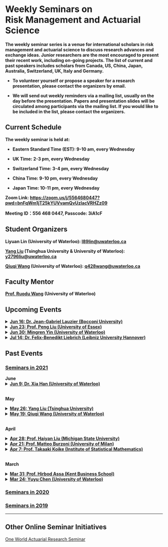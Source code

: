 # Weekly Seminars on <br/> Risk Management and Actuarial Science

<b>The weekly seminar series is a venue for international scholars in risk management and actuarial science to discuss research advances and exchange ideas. Junior researchers are the most encouraged to present their recent work, including on-going projects. The list of current and past speakers includes scholars from Canada, US, China, Japan, Australia, Switzerland, UK, Italy and Germany. </b>

* <b>To volunteer yourself or propose a speaker for a research presentation, please contact the organizers by email. </b>

* <b>We will send out weekly reminders via a mailing list, usually on the day before the presentation. Papers and presentation slides will be circulated among participants via the mailing list. If you would like to be included in the list, please contact the organizers.</b>

## Current Schedule
<b> The weekly seminar is held at: </b>

* <b> Eastern Standard Time (EST): 9-10 am, every Wednesday </b>

* <b> UK Time: 2-3 pm, every Wednesday </b>

* <b> Switzerland Time: 3-4 pm, every Wednesday </b>

* <b> China Time: 9-10 pm, every Wednesday </b>

* <b> Japan Time: 10-11 pm, every Wednesday </b>

<b> Zoom Link: <a href="https://zoom.us/j/5564680447?pwd=bnFqWm1jT25kYUVvamQvUzlacVRHZz09">https://zoom.us/j/5564680447?pwd=bnFqWm1jT25kYUVvamQvUzlacVRHZz09</a> </b>

<b> Meeting ID：556 468 0447, Passcode: 3iA1cF </b>

## Student Organizers

<b>Liyuan Lin (University of Waterloo):
<a href="mailto:l89lin@uwaterloo.ca">l89lin@uwaterloo.ca</a></b>

<b>[Yang Liu](https://yang-liu16.github.io/) (Tsinghua University & University of Waterloo):
<a href="mailto:y2796liu@uwaterloo.ca">y2796liu@uwaterloo.ca</a></b>
 
<b>[Qiuqi Wang](https://qwangan.github.io/) (University of Waterloo):
<a href="mailto:q428wang@uwaterloo.ca">q428wang@uwaterloo.ca</a></b>


## Faculty Mentor
<b>[Prof. Ruodu Wang](http://sas.uwaterloo.ca/~wang/) (University of Waterloo) </b>


## Upcoming Events
<body> 
<details>
      <summary><u><b>Jun 16: Dr. Jean-Gabriel Lauzier (Bocconi University) </b></u></summary>
        <ol>
          <blockquote>
            <p><b> Title: Ex-post moral hazard and manipulation-proof contracts </b></p>
            <p><b> Speaker: <a href = "https://sites.google.com/view/jean-gabriellauzier">  Jean-Gabriel Lauzier </a> (PhD, Bocconi University) </b></p>
            <p><b> Time: 9:00am-10:00am EST, Jun 16 (Wed) </b></p>
            <p><b> Location: Online via Zoom </b></p>
            <p><b> Abstract: We examine the trade-off between the provision of incentives to exert costly effort (ex-ante moral hazard) and the incentives needed to prevent the agent from manipulating the profit observed by the principal (ex-post moral hazard). Formally, we build a model of two-stage hidden actions where the agent can both influence the expected revenue of a business and manipulate its observed profit. We show that manipulation-proofness is sensitive to the interaction between the manipulation technology and the probability distribution of the stochastic output. The optimal contract is manipulation-proof whenever the manipulation technology is linear. However, a convex manipulation technology sometimes leads to contracts for which there is manipulation in equilibrium. Whenever the distribution satisfies the monotone likelihood ratio property we can always find a manipulation technology for which this is the case. </b></p>
          </blockquote>
        </ol>
</details>

<details>
      <summary><u><b>Jun 23: Prof. Peng Liu (University of Essex)</b></u></summary>
        <ol>
          <blockquote>
            <p><b> Title: TBD </b></p>
            <p><b> Speaker: <a href = "https://sites.google.com/view/pengliushomepage/home"> Peng Liu </a> (Assistant Professor, University of Essex) </b></p>
            <p><b> Time: 9:00am-10:00am EST, Jun 23 (Wed) </b></p>
            <p><b> Location: Online via Zoom </b></p>
            <p><b> Abstract: TBD </b></p>
          </blockquote>
        </ol>
</details>


<details>
      <summary><u><b>Jun 30: Mingren Yin (University of Waterloo)</b></u></summary>
        <ol>
          <blockquote>
            <p><b> Title: TBD </b></p>
            <p><b> Speaker: Mingren Yin (PhD Candidate, University of Waterloo) </b></p>
            <p><b> Time: 9:00am-10:00am EST, Jun 30 (Wed) </b></p>
            <p><b> Location: Online via Zoom </b></p>
            <p><b> Abstract: TBD </b></p>
          </blockquote>
        </ol>
</details>

 <details>
      <summary><u><b>Jul 14: Dr. Felix-Benedikt Liebrich (Leibniz University Hannover) </b></u></summary>
        <ol>
          <blockquote>
            <p><b> Title: Is "star-shaped" the new convex? Collapse to the mean and risk sharing with heterogeneous reference probabilities </b></p>
            <p><b> Speaker: Felix-Benedikt Liebrich (Research Fellow, Leibniz University Hannover) </b></p>
            <p><b> Time: 9:00am-10:00am EST, Jul 14 (Wed) </b></p>
            <p><b> Location: Online via Zoom </b></p>
            <p><b> Abstract: Over the past decade, the debate of the role that convexity plays in risk measure theory has intensified. We follow two recent contributions of Mao & Wang (2020) and Castagnoli et al. (2021) and try to explore the mathematical power of assumptions like star-shapedness of a risk measure and consistency with second-order stochastic dominance. The first part of the talk focuses on the „collapse of the mean“. The latter refers to the fundamental tension existing between law invariance of functionals and suitable “linearity” properties; in many cases, the expectation turns out to be the only functional with both properties. We shall discuss this phenomenon for consistent risk measures and a broad class of nonconvex Choquet integrals. In the second part, we approach the classical problem of finding Pareto-optimal allocations of risk among finitely many agents. The associated individual risk measures are assumed to be consistent, but with respect to agent-dependent and potentially heterogeneous concordant reference probability measures. Moreover, convexity is replaced by star-shapedness. We provide a simple sufficient condition for the existence of Pareto optima and sketch its proof, which is based on local comonotone improvement combined with a Dieudonné-type argument based on the „collapse to the mean“ established in the first part. The talk is partially based on joint work with Cosimo Munari. </b></p>
          </blockquote>
        </ol>
</details>
</body>



## Past Events

### [<u>Seminars in 2021</u>](./2021.html)
<body>
<b>June</b>
<details>
      <summary><u><b>Jun 9: Dr. Xia Han (University of Waterloo)</b></u></summary>
        <ol>
          <blockquote>
            <p><b> Title: On the no reward for concentration axiom </b></p>
            <p><b> Speaker: Xia Han (Postdoc Fellow, University of Waterloo) </b></p>
            <p><b> Time: 9:00am-10:00am EST, Jun 9 (Wed) </b></p>
            <p><b> Location: Online via Zoom </b></p>
            <p><b> Abstract: Expected Shortfall (ES) is the most important coherent risk measure in both industry practice and academic research in finance, insurance, risk management, and engineering. In Wang and Zitikis (2020) , they put forward four intuitive economic axioms for portfolio risk assessment  that  provides the first economic axiomatic foundation for the family of ES. In this paper, we  incorporate the  notion of $p$-concentration aversion ($p$-CA) to present a new axiomatic characterization of risk measures. The risk measure characterized can be regarded as the functionals of  ES and expectation. We  further show that  if the risk measure also satisfies the axioms -- monotonicity, translation-invariance and prudence,  then it uniquely characterizes the family of ES.  In contrast to  Wang and Zitikis (2020),  we  use  the $p$-CA to replace the  no reward for concentration axiom  NRC, which  makes the axiomatic foundation for ES more natural to be  illustrated  for portfolio risk assessment. </b></p>
          </blockquote>
        </ol>
</details>
<br>
 
<b>May</b>
<details>
      <summary><u><b>May 26: Yang Liu (Tsinghua University)</b></u></summary>
        <ol>
          <blockquote>
            <p><b> Title: A framework for measures of risk under uncertainty </b></p>
            <p><b> Speaker: <a href="https://yang-liu16.github.io/">Yang Liu</a> (PhD Candidate, Tsinghua University) </b></p>
            <p><b> Time: 9:00am-10:00am EST, May 26 (Wed) </b></p>
            <p><b> Location: Online via Zoom </b></p>
            <p><b> Abstract: A risk analyst assesses potential financial losses based on multiple sources of information. In particular, the assessment does not only depend on the loss random variable, but also various economic scenarios. Motivated by this observation, we design a unified axiomatic framework for evaluation principles which quantifies jointly a loss random variable and a set of plausible probabilities. We call such an evaluation principle a generalized risk measure. As the most practical choice, the worst-case generalized risk measure is characterized via a few intuitive axioms. We reveal the relationship between a few natural forms of law invariance, under which we further pin down particular forms of the worst-case generalized risk measures. Some connections to decision theory are discussed, and many open questions remain.  </b></p>
          </blockquote>
        </ol>
</details>

<details>
      <summary><u><b>May 19: Qiuqi Wang (University of Waterloo)</b></u></summary>
        <ol>
          <blockquote>
            <p><b> Title:  Optimal reinsurance contracts and the Expected Shortfall </b></p>
            <p><b> Speaker: <a href="https://qwangan.github.io/">Qiuqi Wang</a> (PhD Candidate, University of Waterloo) </b></p>
            <p><b> Time: 9:00am-10:00am EST, May 19 (Wed) </b></p>
            <p><b> Location: Online via Zoom </b></p>
            <p><b> Abstract: The Expected Shortfall (ES) is one of the most important risk measures widely applied in the field of finance, insurance, statistics, and risk management. In light of recent results characterizing ES in the context of financial regulation and statistics, we examine the implication of ES in insurance and actuarial science. In this paper, we study a reinsurance contract design problem focusing on the risk measure used by an overseer. One of our major results is that we characterize a mixture of the mean and ES as the risk measure of the overseer, where the optimal contracts are within the common set of ceded loss functions with a deductible form. Characterization results of other classes of risk measures including the mean and the distortion risk measures are demonstrated as the optimal set of ceded loss functions changes. Extension to the case with multiple reinsurers and alternative explanations of the optimal contract condition from the perspective of the insurer are also discussed.  </b></p>
          </blockquote>
        </ol>
</details>
<br>  
 
<b>April</b>

 <details>
      <summary><u><b>Apr 28: Prof. Haiyan Liu (Michigan State University)</b></u></summary>
        <ol>
          <blockquote>
            <p><b> Title: Distributionally robust reinsurance with Value-at-Risk and Conditional Value-at-Risk </b></p>
            <p><b> Speaker: <a href="https://sites.google.com/site/uwaterloohaiyanliu/">Haiyan Liu</a> (Assistant Professor, Michigan State University) </b></p>
            <p><b> Time: 9:00am-10:00am EST, April 28 (Wed) </b></p>
            <p><b> Location: Online via Zoom </b></p>
            <p><b> Abstract: A basic assumption of the classic reinsurance model is that the distribution of the loss is precisely known. In practice, only partial information is available for the loss distribution  due to the lack of data and estimation error. We study a distributionally robust reinsurance problem   by minimizing the maximum Value-at-Risk (or the worst-case VaR) of the total retained loss of the insurer  for all loss distributions with known mean and variance. Our model handles  typical stop-loss reinsurance contracts. We show that a three-point distribution achieves the worst-case VaR of  the total retained loss of the insurer,  from which the closed-form solutions of the worst-case distribution and optimal deductible are  obtained. Moreover, we show that the worst-case Conditional Value-at-Risk of the total retained loss of the insurer  is equal to the worst-case VaR, and thus the optimal deductible is the same in both cases. This talk is based on joint work with Tiantian Mao.  </b></p>
          </blockquote>
        </ol>
</details>
<details>
      <summary><u><b>Apr 21: Prof. Matteo Burzoni (University of Milan)</b></u></summary>
        <ol>
          <blockquote>
            <p><b> Title: Viability and Arbitrage under Knightian Uncertainty </b></p>
            <p><b> Speaker: <a href="https://sites.unimi.it/burzonim/">Matteo Burzoni</a> (Professor, University of Milan) </b></p>
            <p><b> Time: 9:00am-10:00am EST, April 21 (Wed) </b></p>
            <p><b> Location: Online via Zoom </b></p>
            <p><b> Abstract: We reconsider the microeconomic foundations of financial economics. Motivated by the importance of Knightian Uncertainty in markets, we present a model that does not carry any probabilistic structure ex ante, yet is based on a common order. We derive the fundamental equivalence of economic viability of asset prices and absence of arbitrage. We also obtain a modified version of the Fundamental Theorem of Asset Pricing using the notion of sublinear pricing measures. Different versions of the Efficient Market Hypothesis are related to the assumptions one is willing to impose on the common order.  </b></p>
          </blockquote>
        </ol>
</details>

<details>
      <summary><u><b>Apr 7: Prof. Takaaki Koike (Institute of Statistical Mathematics)</b></u></summary>
        <ol>
          <blockquote>
            <p><b> Title: Tail concordance measures: A fair assessment of tail dependence </b></p>
            <p><b> Speaker: <a href="https://researchmap.jp/takaakikoike?lang=en">Takaaki Koike</a> (Project Assistant Professor, Institute of Statistical Mathematics) </b></p>
            <p><b> Time: 9:00am-10:00am EST, April 7 (Wed) </b></p>
            <p><b> Location: Online via Zoom </b></p>
            <p><b> Abstract: In this talk, we propose a new class of measures of bivariate tail dependence called tail concordance measure (TCM), which is defined as the limit of a measure of concordance of the underlying copula restricted to the tail region of interest.  The proposed measures capture the extremal relationship between random variables not only along the diagonal but also along all angles weighted by a tail generating measure.  Axioms of tail dependence measures are introduced, and the TCMs are shown to characterize linear tail dependence measures.  The infimum and supremum of the TCMs over all generating measures are presented to investigate the issue of under- and overestimation of the degree of extreme co-movements. The infimum is shown to be attained by the classical tail dependence coefficient, and thus the classical notion always underestimates tail dependence.  A formula for the supremum TCM is derived and shown to overestimate the degree of extreme co-movements.  Estimators of the proposed measures are studied, and their performance is demonstrated in numerical experiments.  For a fair assessment of tail dependence and stability of the estimation under small sample sizes, TCMs weighted over all angles are suggested, with tail Spearman's rho and tail Gini's gamma being novel special cases of TCMs.  </b></p>
          </blockquote>
        </ol>
</details>
<br>  

<b>March</b>
<details>
      <summary><u><b>Mar 31: Prof. Hirbod Assa (Kent Business School)</b></u></summary>
        <ol>
          <blockquote>
            <p><b> Title: COVID 19, how it would change the insurance, the way we know it </b></p>
            <p><b> Speaker: <a href="http://www.hirbod-assa.com/index.html">Hirbod Assa</a> (Professor, Kent Business School) </b></p>
            <p><b> Time: 9:00am-10:00am EST, Mar 31 (Wed) </b></p>
            <p><b> Location: Online via Zoom </b></p>
            <p><b> Abstract: In this talk, I will discuss some practical and theoretical issues related to insurance as a risk management practice at the time of macro-economic systematic events like COVID-19. First, I will briefly discuss the modeling, decision-making, economic and political issues. The investigation of these issues would suggest revisiting the insurance as a general approach to risk management of systematic events. Particularly, we will revisit the so-called “insurance principle” and the ex-ante insurance policies in the presence of the common shocks, by introducing the ex-post policies. From a mathematical standpoint, I will be spending some time reviewing central limit theorems as well as the asymptotic equivalence of value at risk. We see how new concepts like contingent premiums, and VaR conditional on an event, naturally arise from our discussions and will be used for risk management of the systematic risk.  </b></p>
          </blockquote>
        </ol>
</details>

<details>
      <summary><u><b>Mar 24: Yuyu Chen (University of Waterloo)</b></u></summary>
        <ol>
          <blockquote>
            <p><b> Title: Aggregation of Two Ordered Risks with Dependence Uncertainty </b></p>
            <p><b> Speaker: <a href = "https://yuyuchen-uw.github.io/"> Yuyu Chen</a> (PhD Candidate, University of Waterloo) </b></p>
            <p><b> Time: 9:00am-10:00am EST, Mar 24 (Wed) </b></p>
            <p><b> Location: Online via Zoom </b></p>
            <p><b> Abstract: In this talk, we study the aggregation of two risks when the marginal distributions are known, and one risk is assumed to be smaller than the other. The concave ordering of the aggregate position is discussed. In particular, the largest aggregate risk in concave order is attained when the two risks are directionally lower (DL) coupled. These results are used to calculate the best-case and worst-case values of risk measures. Moreover, we derive an analytical solution for Value-at-Risk. Our numerical results suggest that the new bounds on risk measures with the extra order constraint can greatly improve those where only the marginal distributions are known. </b></p>
          </blockquote>
        </ol>
</details>
</body>

### [<u>Seminars in 2020</u>](./2020.html)

### [<u>Seminars in 2019</u>](./2019.html)



* * *
## Other Online Seminar Initiatives
[One World Actuarial Research Seminar](http://www.maths.usyd.edu.au/u/munir/owars/)

